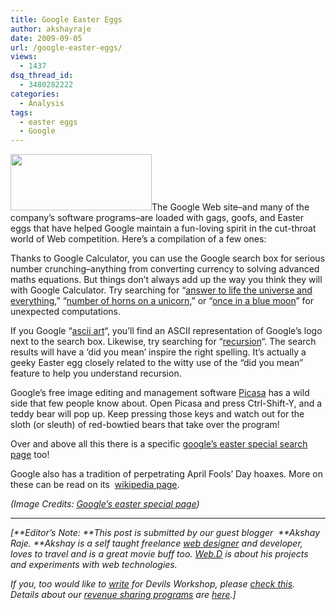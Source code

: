 ```yaml
---
title: Google Easter Eggs
author: akshayraje
date: 2009-09-05
url: /google-easter-eggs/
views:
  - 1437
dsq_thread_id:
  - 3480282222
categories:
  - Analysis
tags:
  - easter eggs
  - Google
---
```

<img class="alignleft" src="http://www.google.com/Easter/Title_easter_feature.jpg" alt="" width="226" height="90" />The Google Web site&#8211;and many of the company&#8217;s software programs&#8211;are loaded with gags, goofs, and Easter eggs that have helped Google maintain a fun-loving spirit in the cut-throat world of Web competition. Here&#8217;s a compilation of a few ones:

Thanks to Google Calculator, you can use the Google search box for serious number crunching&#8211;anything from converting currency to solving advanced maths equations. But things don&#8217;t always add up the way you think they will with Google Calculator. Try searching for &#8220;<a href="http://www.google.com/search?q=answer+to+life+the+universe+and+everything" onclick="_gaq.push(['_trackEvent', 'outbound-article', 'http://www.google.com/search?q=answer+to+life+the+universe+and+everything', 'answer to life the universe and everything']);" target="_blank">answer to life the universe and everything</a>,&#8221; &#8220;<a href="http://www.google.com/search?q=number+of+horns+on+a+unicorn" onclick="_gaq.push(['_trackEvent', 'outbound-article', 'http://www.google.com/search?q=number+of+horns+on+a+unicorn', 'number of horns on a unicorn']);" target="_blank">number of horns on a unicorn</a>,&#8221; or &#8220;<a href="http://www.google.com/search?q=once+in+a+blue+moon" onclick="_gaq.push(['_trackEvent', 'outbound-article', 'http://www.google.com/search?q=once+in+a+blue+moon', 'once in a blue moon']);" >once in a blue moon</a>&#8221; for unexpected computations.

If you Google &#8220;<a href="http://www.google.com/search?q=ascii+art" onclick="_gaq.push(['_trackEvent', 'outbound-article', 'http://www.google.com/search?q=ascii+art', 'ascii art']);" target="_blank">ascii art</a>&#8220;, you&#8217;ll find an ASCII representation of Google&#8217;s logo next to the search box. Likewise, try searching for &#8220;<a href="http://www.google.com/search?q=recursion" onclick="_gaq.push(['_trackEvent', 'outbound-article', 'http://www.google.com/search?q=recursion', 'recursion']);" target="_blank">recursion</a>&#8220;. The search results will have a &#8216;did you mean&#8217; inspire the right spelling. It&#8217;s actually a geeky Easter egg closely related to the witty use of the &#8220;did you mean&#8221; feature to help you understand recursion.

Google&#8217;s free image editing and management software <a href="http://picasa.google.com/" onclick="_gaq.push(['_trackEvent', 'outbound-article', 'http://picasa.google.com/', 'Picasa']);" target="_blank">Picasa</a> has a wild side that few people know about. Open Picasa and press Ctrl-Shift-Y, and a teddy bear will pop up. Keep pressing those keys and watch out for the sloth (or sleuth) of red-bowtied bears that take over the program!

Over and above all this there is a specific <a href="http://www.google.com/Easter/feature_easter.html" onclick="_gaq.push(['_trackEvent', 'outbound-article', 'http://www.google.com/Easter/feature_easter.html', 'google&#8217;s easter special search page']);" target="_blank">google&#8217;s easter special search page</a> too!

Google also has a tradition of perpetrating April Fools&#8217; Day hoaxes. More on these can be read on its  <a href="http://en.wikipedia.org/wiki/Google%27s_hoaxes" onclick="_gaq.push(['_trackEvent', 'outbound-article', 'http://en.wikipedia.org/wiki/Google%27s_hoaxes', 'wikipedia page']);" target="_blank">wikipedia page</a>.

*(Image Credits: <a href="http://www.google.com/Easter/feature_easter.html" onclick="_gaq.push(['_trackEvent', 'outbound-article', 'http://www.google.com/Easter/feature_easter.html', 'Google&#8217;s easter special page']);" target="_blank">Google&#8217;s easter special page</a>)*

* * *

*[**Editor&#8217;s Note: **This post is submitted by our guest blogger  **Akshay Raje. **Akshay is a self taught freelance *<a href="http://devilsworkshop.org/collaboration-%e2%80%93-ready-to-take-over-web-20/" target="undefined"><em>web designer</em></a>* and developer, loves to travel and is a great movie buff too. *<a href="http://webdlabs.com/" onclick="_gaq.push(['_trackEvent', 'outbound-article', 'http://webdlabs.com/', 'Web.D']);" ><em>Web.D</em></a>* is about his projects and experiments with web technologies.*</p> 

*If you, too would like to [write][1] for Devils Workshop, please [check this][1]. Details about our [revenue sharing programs][1] are [here][1].]*

 [1]: http://devilsworkshop.org/join-dw/
